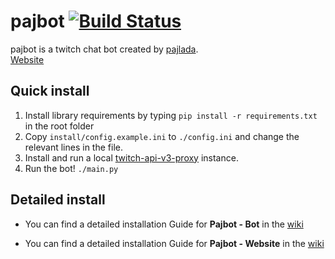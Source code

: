 # pajbot [![Build Status](https://travis-ci.com/pajbot/pajbot.svg?branch=master)](https://travis-ci.com/pajbot/pajbot)

pajbot is a twitch chat bot created by [pajlada](http://twitch.tv/pajlada).  
[Website](https://pajbot.com)

## Quick install

1. Install library requirements by typing `pip install -r requirements.txt` in the root folder
2. Copy `install/config.example.ini` to `./config.ini` and change the relevant lines in the file.
3. Install and run a local [twitch-api-v3-proxy](https://github.com/zwb3/twitch-api-v3-proxy) instance.
4. Run the bot! `./main.py`

## Detailed install

* You can find a detailed installation Guide for **Pajbot - Bot** in the [wiki](https://github.com/pajbot/pajbot/wiki/Installation-Bot)

* You can find a detailed installation Guide for **Pajbot - Website** in the [wiki](https://github.com/pajbot/pajbot/wiki/Installation-Website)
